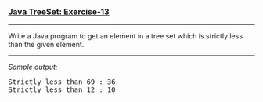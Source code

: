 ### [Java TreeSet: Exercise-13](https://www.w3resource.com/java-exercises/collection/java-collection-tree-set-exercise-13.php)

***
<p>Write a Java program to get an element in a tree set which is strictly less than the given element.</p>

***
_Sample output:_
<pre class="output">
Strictly less than 69 : 36                                             
Strictly less than 12 : 10</pre>